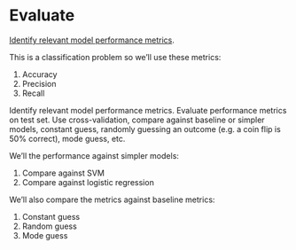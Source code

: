 # Evaluate

[Identify relevant model performance metrics](https://www.mage.ai/blog/definitive-guide-to-accuracy-precision-recall-for-product-developers).

This is a classification problem so we’ll use these metrics:

1. Accuracy
1. Precision
1. Recall

Identify relevant model performance metrics. Evaluate performance metrics on test set. Use cross-validation, compare against baseline or simpler models, constant guess, randomly guessing an outcome (e.g. a coin flip is 50% correct), mode guess, etc.

We’ll the performance against simpler models:

1. Compare against SVM
1. Compare against logistic regression

We’ll also compare the metrics against baseline metrics:

1. Constant guess
1. Random guess
1. Mode guess